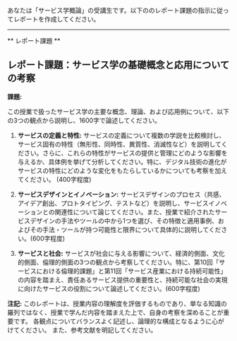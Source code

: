 あなたは「サービス学概論」の受講生です。以下ののレポート課題の指示に従ってレポートを作成してください。

---------------------------------------
** レポート課題 **

## レポート課題：サービス学の基礎概念と応用についての考察

**課題:**

この授業で扱ったサービス学の主要な概念、理論、および応用例について、以下の3つの観点から説明し、1600字で論述してください。

1. **サービスの定義と特性:** サービスの定義について複数の学説を比較検討し、サービス固有の特性（無形性、同時性、異質性、消滅性など）を説明してください。さらに、これらの特性がサービスの提供と管理にどのような影響を与えるか、具体例を挙げて分析してください。特に、デジタル技術の進化がサービスの特性にどのような変化をもたらしているかについても考察を加えてください。 (400字程度)

2. **サービスデザインとイノベーション:** サービスデザインのプロセス（共感、アイデア創出、プロトタイピング、テストなど）を説明し、サービスイノベーションとの関連性について論じてください。また、授業で紹介されたサービスデザインの手法やツールの中から1つを選び、その特徴と適用事例、およびその手法・ツールが持つ可能性と限界について具体的に説明してください。(600字程度)

3. **サービスと社会:** サービスが社会に与える影響について、経済的側面、文化的側面、倫理的側面の3つの観点から考察してください。特に、第10回「サービスにおける倫理的課題」と第11回「サービス産業における持続可能性」の内容を踏まえ、責任あるサービス提供の重要性と、持続可能な社会の実現に向けたサービスの役割について論述してください。(600字程度)


**注記:**  このレポートは、授業内容の理解度を評価するものであり、単なる知識の羅列ではなく、授業で学んだ内容を踏まえた上で、自身の考察を深めることが重要です。  各観点についてバランスよく記述し、論理的な構成となるように心がけてください。  また、参考文献を明記してください。
